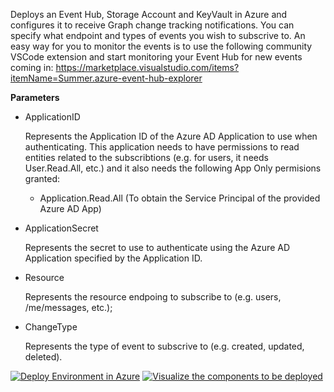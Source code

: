 Deploys an Event Hub, Storage Account and KeyVault in Azure and configures it to receive Graph change tracking notifications. You can specify what endpoint and types of events you wish to subscrive to. An easy way for you to monitor the events is to use the following community VSCode extension and start monitoring your Event Hub for new events coming in:
https://marketplace.visualstudio.com/items?itemName=Summer.azure-event-hub-explorer

**Parameters**

* ApplicationID

  Represents the Application ID of the Azure AD Application to use when authenticating. This application needs to have permissions to read entities related to the subscribtions (e.g. for users, it needs User.Read.All, etc.) and it also needs the following App Only permisions granted:

  * Application.Read.All (To obtain the Service Principal of the provided Azure AD App)

* ApplicationSecret

  Represents the secret to use to authenticate using the Azure AD Application specified by the Application ID.

* Resource

  Represents the resource endpoing to subscribe to (e.g. users, /me/messages, etc.);

* ChangeType

  Represents the type of event to subscrive to (e.g. created, updated, deleted).

<a href="https://portal.azure.com/#create/Microsoft.Template/uri/https%3A%2F%2Fraw.githubusercontent.com%2Fnikcharlebois%2Fdemos%2Fmain%2FEventHub%2Fazuredeploy.json"><img src="https://aka.ms/deploytoazurebutton" alt="Deploy Environment in Azure" /></a>
<a href="http://armviz.io/#/?load=https%3A%2F%2Fraw.githubusercontent.com%2Fnikcharlebois%2Fdemos%2Fmain%2F%2FEventHub%2Fazuredeploy.json"><img src="http://nikcharlebois.com/wp-content/uploads/2021/03/Visualize.png" alt="Visualize the components to be deployed" /></a>
